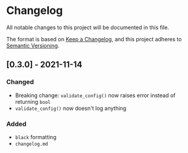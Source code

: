# Changelog
All notable changes to this project will be documented in this file.

The format is based on [Keep a Changelog](https://keepachangelog.com/en/1.0.0/),
and this project adheres to [Semantic Versioning](https://semver.org/spec/v2.0.0.html).


## [0.3.0] - 2021-11-14
### Changed
- Breaking change: `validate_config()` now raises error instead of returning `bool`
- `validate_config()` now doesn't log anything

### Added
- `black` formatting
- `changelog.md`
